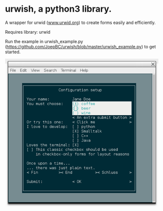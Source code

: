 # urwish, a python3 library.
A wrapper for urwid (www.urwid.org) to create forms easily and efficiently.

Requires library: urwid

Run the example in urwish_example.py (https://github.com/JoepBC/urwish/blob/master/urwish_example.py) to get started.

![Example screenshot](https://github.com/JoepBC/urwish/blob/master/urwish_example_screenshot.png "Screenshot")
